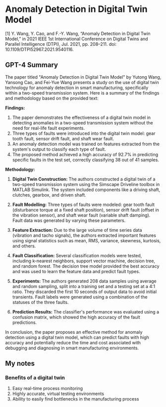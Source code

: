 # Anomaly Detection in Digital Twin Model

[1] Y. Wang, Y. Cao, and F.-Y. Wang, “Anomaly Detection in Digital Twin Model,” in 2021 IEEE 1st International Conference on Digital Twins and Parallel Intelligence (DTPI), Jul. 2021, pp. 208–211. doi: 10.1109/DTPI52967.2021.9540116.

## GPT-4 Summary

The paper titled "Anomaly Detection in Digital Twin Model" by Yutong Wang, Yansong Cao, and Fei-Yue Wang presents a study on the use of digital twin technology for anomaly detection in smart manufacturing, specifically within a two-speed transmission system. Here is a summary of the findings and methodology based on the provided text:

**Findings:**

1. The paper demonstrates the effectiveness of a digital twin model in detecting anomalies in a two-speed transmission system without the need for real-life fault experiments.
2. Three types of faults were introduced into the digital twin model: gear tooth fault, sensor drift fault, and shaft wear fault.
3. An anomaly detection model was trained on features extracted from the system's output to classify each type of fault.
4. The proposed method achieved a high accuracy of 92.7% in predicting specific faults in the test set, correctly classifying 38 out of 41 samples.

**Methodology:**

1. **Digital Twin Construction:** The authors constructed a digital twin of a two-speed transmission system using the Simscape Driveline toolbox in MATLAB Simulink. The system included components like a driving shaft, clutches, gearbox, and driven shaft.

2. **Fault Modelling:** Three types of faults were modeled: gear tooth fault (disturbance torque at a fixed shaft position), sensor drift fault (offset in the vibration sensor), and shaft wear fault (variable shaft damping). Fault data was generated by varying these parameters.

3. **Feature Extraction:** Due to the large volume of time series data (vibration and tacho signals), the authors extracted important features using signal statistics such as mean, RMS, variance, skewness, kurtosis, and others.

4. **Fault Classification:** Several classification models were tested, including k-nearest neighbors, support vector machine, decision tree, and random forest. The decision tree model provided the best accuracy and was used to learn the feature data and predict fault types.

5. **Experiments:** The authors generated 208 data samples using average and random sampling, split into a training set and a testing set at a 4:1 ratio. They discarded the first 10 seconds of output data to avoid initial transients. Fault labels were generated using a combination of the statuses of the three faults.

6. **Prediction Results:** The classifier's performance was evaluated using a confusion matrix, which showed the high accuracy of the fault predictions.

In conclusion, the paper proposes an effective method for anomaly detection using a digital twin model, which can predict faults with high accuracy and potentially reduce the time and cost associated with debugging and diagnosing in smart manufacturing environments.

## My notes

### Benefits of a digital twin

1. Easy real-time process monitoring
1. Highly accurate, virtual testing environments
1. Ability to easily find bottlenecks in the manufacturing process
